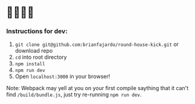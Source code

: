 # 🌈🌈🦄🦄
### Instructions for dev:
1. `git clone git@github.com:brianfajardo/round-house-kick.git` or download repo
2. `cd` into root directory
3. `npm install`
4. `npm run dev`
5. Open `localhost:3000` in your browser!

Note: Webpack may yell at you on your first compile saything that it can't find `/build/bundle.js`, just try re-running `npm run dev`.